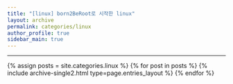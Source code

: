 ```yaml
---
title: "[linux] born2BeRoot로 시작한 linux"
layout: archive
permalink: categories/linux
author_profile: true
sidebar_main: true
---
```



<!-- 공백이 포함되어 있는 카테고리 이름의 경우 site.categories['a b c'] 이런식으로! -->

***



{% assign posts = site.categories.linux %}
{% for post in posts %} {% include archive-single2.html type=page.entries_layout %} {% endfor %}
